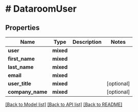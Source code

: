 # # DataroomUser

## Properties

Name | Type | Description | Notes
------------ | ------------- | ------------- | -------------
**user** | **mixed** |  |
**first_name** | **mixed** |  |
**last_name** | **mixed** |  |
**email** | **mixed** |  |
**user_title** | **mixed** |  | [optional]
**company_name** | **mixed** |  | [optional]

[[Back to Model list]](../../README.md#models) [[Back to API list]](../../README.md#endpoints) [[Back to README]](../../README.md)
